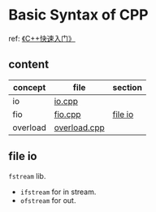 # Basic Syntax of CPP

ref: [《C++快速入门》](https://www.bilibili.com/video/BV1Ps411w73m/)

## content

| concept  | file                               | section             |
| -------- | ---------------------------------- | ------------------- |
| io       | [io.cpp](./src/io.cpp)             |                     |
| fio      | [fio.cpp](./src/fio.cpp)           | [file io](#file-io) |
| overload | [overload.cpp](./src/overload.cpp) |                     |


## file io

`fstream` lib.

- `ifstream` for in stream.
- `ofstream` for out.